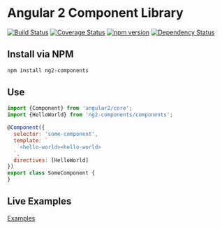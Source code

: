 # Angular 2 Component Library

[![Build Status](https://travis-ci.org/ChrisMurphy/ng2-components.svg?branch=master)](https://travis-ci.org/ChrisMurphy/ng2-components)
[![Coverage Status](https://coveralls.io/repos/github/ChrisMurphy/ng2-components/badge.svg?branch=master)](https://coveralls.io/github/ChrisMurphy/ng2-components?branch=master)
[![npm version](https://badge.fury.io/js/ng2-components.svg)](https://badge.fury.io/js/ng2-components)
[![Dependency Status](https://david-dm.org/ChrisMurphy/ng2-components.svg)](https://david-dm.org/ChrisMurphy/ng2-components)

## Install via NPM 

```bash
npm install ng2-components
```

## Use

```javascript
import {Component} from 'angular2/core';
import {HelloWorld} from 'ng2-components/components';

@Component({
  selector: 'some-component',
  template: `
    <hello-world><hello-world>
  `,
  directives: [HelloWorld] 
})
export class SomeComponent {
}
```

## Live Examples

[Examples][gh-pages]

[gh-pages]: http://chrismurphy.github.io/ng2-components/
[comment]: https://www.tomsdev.com/blog/2015/tsd-travis-ci-github-rate-limit-reached/
[comment]: http://blog.500tech.com/setting-up-travis-ci-to-run-tests-on-latest-google-chrome-version/